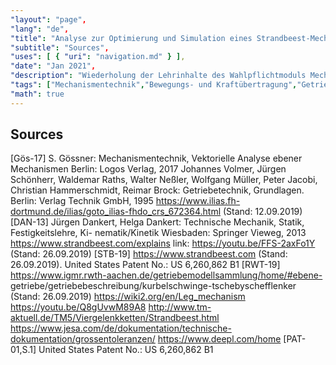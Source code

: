 ```yaml
---
"layout": "page",
"lang": "de",
"title": "Analyse zur Optimierung und Simulation eines Strandbeest-Mechanismus mit mec-2",
"subtitle": "Sources",
"uses": [ { "uri": "navigation.md" } ],
"date": "Jan 2021",
"description": "Wiederholung der Lehrinhalte des Wahlpflichtmoduls Mechanismentechnik",
"tags": ["Mechanismentechnik","Bewegungs- und Kraftübertragung","Getriebekinematik","Schleifengleichung","Viergelenk","Lageanalyse","Übertragungsfunktion","Koppelkurven","Geschwindigkeit","Beschleunigung","g2","mec2"],
"math": true
---
```


## Sources

[Gös-17]	S. Gössner: Mechanismentechnik, Vektorielle Analyse ebener Mechanismen Berlin: Logos Verlag, 2017 
Johannes Volmer, Jürgen Schönherr, Waldemar Raths, Walter Neßler, Wolfgang Müller, Peter Jacobi, Christian Hammerschmidt, Reimar Brock: Getriebetechnik, Grundlagen. Berlin: Verlag Technik GmbH, 1995 
https://www.ilias.fh-dortmund.de/ilias/goto_ilias-fhdo_crs_672364.html (Stand: 12.09.2019) 
[DAN-13]	Jürgen Dankert, Helga Dankert: Technische Mechanik, Statik, Festigkeitslehre, Ki- nematik/Kinetik Wiesbaden: Springer Vieweg, 2013 
https://www.strandbeest.com/explains link: https://youtu.be/FFS-2axFo1Y (Stand: 26.09.2019) 
[STB-19]	https://www.strandbeest.com (Stand: 26.09.2019). United States Patent No.: US 6,260,862 B1 
[RWT-19]	https://www.igmr.rwth-aachen.de/getriebemodellsammlung/home/#ebene- getriebe/getriebebeschreibung/kurbelschwinge-tschebyschefflenker (Stand: 26.09.2019) 
https://wiki2.org/en/Leg_mechanism
https://youtu.be/Q8gUvwM89A8
http://www.tm-aktuell.de/TM5/Viergelenkketten/Strandbeest.html
https://www.jesa.com/de/dokumentation/technische-dokumentation/grossentoleranzen/
 https://www.deepl.com/home
[PAT-01,S.1]	  United States Patent No.: US 6,260,862 B1 
